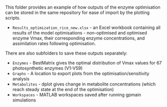 This folder provides an example of how outputs of the enzyme optimisation can be stored in the same repository for ease of import by the plotting scripts.
- `Results_optimization_rice_new.xlsx` - an Excel workbook containing all results of the model optimisations - non-optimised and optimised enzyme Vmax, their corresponding enzyme concentrations, and assimilation rates following optimisation.

There are also subfolders to save these outputs separately:
- `Enzymes` - BestMatrix gives the optimal distribution of Vmax values for 67 photosynthetic enzymes (V1-V59)
- `Graphs` - A location to export plots from the optimisation/sensitivity analysis
- `Metabolites` - dplot gives change in metabolite concentrations (which reach steady state at the end of the optimisation)
- `Workspaces` - MATLAB workspaces saved after running gpmain simulations
